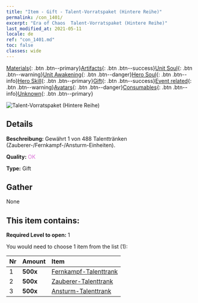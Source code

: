 ```yaml
---
title: "Item - Gift - Talent-Vorratspaket (Hintere Reihe)"
permalink: /con_1401/
excerpt: "Era of Chaos  Talent-Vorratspaket (Hintere Reihe)"
last_modified_at: 2021-05-11
locale: de
ref: "con_1401.md"
toc: false
classes: wide
---
```

 [Materials](/ItemsDE/){: .btn .btn--primary}[Artifacts](/ItemsDE/Artifacts/){: .btn .btn--success}[Unit Soul](/ItemsDE/UnitSoul/){: .btn .btn--warning}[Unit Awakening](/ItemsDE/UnitAwakening/){: .btn .btn--danger}[Hero Soul](/ItemsDE/HeroSoul/){: .btn .btn--info}[Hero Skill](/ItemsDE/HeroSkill/){: .btn .btn--primary}[Gift](/ItemsDE/Gift/){: .btn .btn--success}[Event related](/ItemsDE/Events/){: .btn .btn--warning}[Avatars](/ItemsDE/Avatars/){: .btn .btn--danger}[Consumables](/ItemsDE/Consumables/){: .btn .btn--info}[Unknown](/ItemsDE/Unknown/){: .btn .btn--primary}

 ![Talent-Vorratspaket (Hintere Reihe)](/images/t/i_907015.png)

## Details
 **Beschreibung:** Gewährt 1 von 488 Talenttränken (Zauberer-/Fernkampf-/Ansturm-Einheiten).

 **Quality:** <span style="color: #DA70D6">OK</span>

 **Type:** Gift

## Gather

  None

## This item contains:

 **Required Level to open:** 1

 You would need to choose 1 item from the list (1):

  | Nr | Amount |     Item    |
  |:---|:-------|:------------|
  | 1 |  **500x** | [Fernkampf-Talenttrank](/ItemsDE/con_789/) |  | 
  | 2 |  **500x** | [Zauberer-Talenttrank](/ItemsDE/con_790/) |  | 
  | 3 |  **500x** | [Ansturm-Talenttrank](/ItemsDE/con_788/) |  | 
